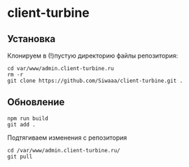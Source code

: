 # client-turbine

## Установка
Клонируем в (!)пустую директорию файлы репозитория:
```
cd var/www/admin.client-turbine.ru
rm -r
git clone https://github.com/Siwaaa/client-turbine.git .
```

## Обновление 
```
npm run build
git add .

```
Подтягиваем изменения с репозитория
```
cd /var/www/admin.client-turbine.ru/
git pull
```

